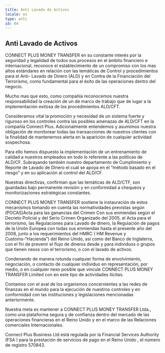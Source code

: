 ```yaml
---
title: Anti Lavado de Activos
locale: es
type: anti
id: 04
---
```

## Anti Lavado de Activos

CONNECT PLUS MONEY TRANSFER en su constante interés por la seguridad y legalidad de todos sus procesos en el ámbito financiero e internacional, reconoce el establecimiento de un compromiso con los mas altos estándares en relación con las temáticas de Control y procedimientos para el Anti- Lavado de Dinero (ALD) y en Contra de la Financiación del Terrorismo, como fundamental para el éxito de las operaciones dentro del negocio.

Mucho mas que esto, como compañía reconocemos nuestra responsabilidad la creación de un de marco de trabajo que de lugar a la implementación exitosa de los procedimientos ALD/CFT.

Consideramos vital la promoción y necesidad de un sistema fuerte y riguroso en los controles contra las posibles amenazas de ALD/CFT en la compañía Connect Plus. Adicionalmente entendemos y asumimos nuestra obligación de monitorear todas las transacciones de nuestros clientes con la finalidad de mantenernos alerta en la aparición de cualquier actividad sospechosa.

Para ello hemos dispuesto la implementación de un entrenamiento de calidad a nuestros empleados en todo lo referente a las políticas de ALD/CF. Subrayando también nuestro departamento de Cumplimiento y Reporte de Lavado de Dinero el cual se apoya en el “método basado en el riesgo” y en su aplicación al control del ALD/CF.

Nuestras directivas, confirman que las temáticas de ALD/CTF, son guardadas bajo permanente revisión y en conformidad a chequeos y monitorizaciones estratégicas constantes.

CONNECT PLUS MONEY TRANSFER sostiene la instauración de estos mecanismos tomando en cuenta las normatividades previstas según (POCAS)Acta para las ganancias del Crimen Con sus enmiendas según el Decreto Policial y del Serio Crimen Organizado del 2005, el Acta para el terrorismo, las Regulaciones para Lavado de dinero, la Regulación de pagos de la Unión Europea con todas sus enmiendas hasta el presente año del 2008, junto a los requerimientos del HMRC ( HM Revenue y Customs-“Hacienda”) del Reino Unido, así como del Banco de Inglaterra, con el fin de prevenir el flujo de dineros desde y para individuos o grupos que tienen nexos con el terrorismo, o con el lavado de activos.

Condenando de manera rotunda cualquier forma de envolvimiento, negociación, o contacto de cualquier individuo en representación, por medio, o en cualquier nexo posible que vincule CONNECT PLUS MONEY TRANSFER Limited con en este tipo de actividades ilícitas.

Contamos con el aval de los organismos concernientes a las redes de finanzas en el mundo para la ejecución de nuestros controles y en conformidad con las instituciones y legislaciones mencionadas anteriormente.

Nuestra meta es mantener a CONNECT PLUS MONEY TRANSFER Ltda., como una plataforma segura y de confianza dentro del mercado de las operaciones financieras en el Reino Unido y en el marco de las Relaciones comerciales Internacionales.

Connect Plus Business Ltd está regulada por la Financial Services Authority (FSA ) para la prestación de servicios de pago en el Reino Unido , el número de registro 570843.
